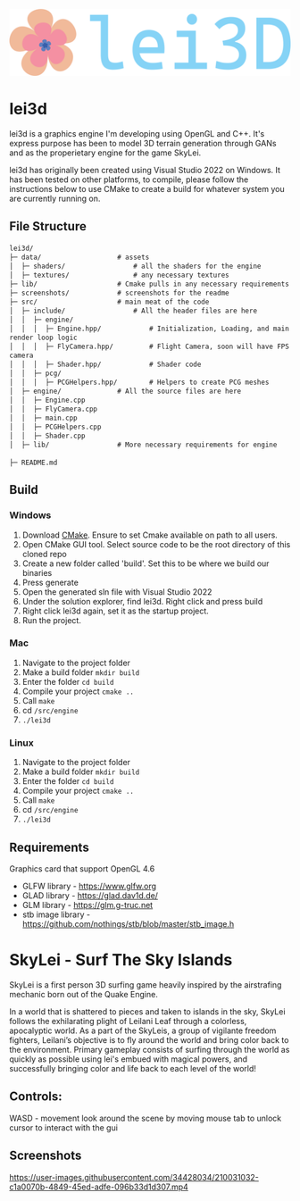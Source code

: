 ![lei3d logo](screenshots/lei.png)
# lei3d

lei3d is a graphics engine I'm developing using OpenGL and C++. It's express purpose has been to model 3D terrain generation through GANs and as the properietary engine for the game SkyLei.

lei3d has originally been created using Visual Studio 2022 on Windows. It has been tested on other platforms, to compile, please follow the instructions below to use CMake to create a build for whatever system you are currently running on. 

## File Structure
```
lei3d/
├─ data/                   # assets
│  ├─ shaders/                 # all the shaders for the engine
│  ├─ textures/                # any necessary textures
├─ lib/                    # Cmake pulls in any necessary requirements
├─ screenshots/            # screenshots for the readme
├─ src/                    # main meat of the code
│  ├─ include/                 # All the header files are here            
│  │  ├─ engine/ 
│  │  │  ├─ Engine.hpp/            # Initialization, Loading, and main render loop logic
│  │  │  ├─ FlyCamera.hpp/         # Flight Camera, soon will have FPS camera
│  │  │  ├─ Shader.hpp/            # Shader code
│  │  ├─ pcg/ 
│  │  │  ├─ PCGHelpers.hpp/        # Helpers to create PCG meshes
│  ├─ engine/              # All the source files are here
│  │  ├─ Engine.cpp          
│  │  ├─ FlyCamera.cpp
│  │  ├─ main.cpp   
│  │  ├─ PCGHelpers.cpp        
│  │  ├─ Shader.cpp
│  ├─ lib/                 # More necessary requirements for engine

├─ README.md
```

## Build

### Windows
1) Download [CMake](https://cmake.org/download/). Ensure to set Cmake available on path to all users.
2) Open CMake GUI tool. Select source code to be the root directory of this cloned repo
3) Create a new folder called 'build'. Set this to be where we build our binaries
4) Press generate
5) Open the generated sln file with Visual Studio 2022
6) Under the solution explorer, find lei3d. Right click and press build
7) Right click lei3d again, set it as the startup project. 
8) Run the project.

### Mac
1) Navigate to the project folder
2) Make a build folder `mkdir build`  
3) Enter the folder `cd build`
4) Compile your project `cmake ..`
5) Call `make`
6) cd `/src/engine`
7) `./lei3d`

### Linux
1) Navigate to the project folder
2) Make a build folder `mkdir build`  
3) Enter the folder `cd build`
4) Compile your project `cmake ..`
5) Call `make`
6) cd `/src/engine`
7) `./lei3d`

## Requirements
Graphics card that support OpenGL 4.6

* GLFW library - https://www.glfw.org
* GLAD library - https://glad.dav1d.de/
* GLM library - https://glm.g-truc.net
* stb image library - https://github.com/nothings/stb/blob/master/stb_image.h

# SkyLei - Surf The Sky Islands
SkyLei is a first person 3D surfing game heavily inspired by the airstrafing mechanic born out of the Quake Engine. 

In a world that is shattered to pieces and taken to islands in the sky, SkyLei follows the exhilarating plight of Leilani Leaf through a colorless, apocalyptic world. As a part of the SkyLeis, a group of vigilante freedom fighters, Leilani’s objective is to fly around the world and bring color back to the environment. Primary gameplay consists of surfing through the world as quickly as possible using lei's embued with magical powers, and successfully bringing color and life back to each level of the world!

## Controls:
WASD - movement 
look around the scene by moving mouse
tab to unlock cursor to interact with the gui


## Screenshots

https://user-images.githubusercontent.com/34428034/210031032-c1a0070b-4849-45ed-adfe-096b33d1d307.mp4

